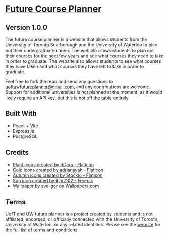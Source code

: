# [Future Course Planner](https://futureplanner.vercel.app/)

## Version 1.0.0

The future course planner is a website that allows students from the University of Toronto Scarborough and the University of Waterloo to plan out their undergraduate career. The website allows students to plan out their courses for the next few years and see what courses they need to take in order to graduate. The website also allows students to see what courses they have taken and what courses they have left to take in order to graduate.

Feel free to fork the repo and send any questions to uoftuwfutureplanner@gmail.com, and any contributions are welcome.
Support for additional universities is not planned at the moment, as it would likely require an API key, but this is not off the table entirely.
## Built With
 - React + Vite
 - Express.js
 - PostgreSQL

## Credits

- [Plant icons created by dDara - Flaticon](https://www.flaticon.com/free-icons/plant)
- [Cold icons created by adriansyah - Flaticon](https://www.flaticon.com/free-icons/cold)
- [Autumn icons created by Stockio - Flaticon](https://www.flaticon.com/free-icons/autumn)
- [Sun icon created by itim2102 - Freepik](https://www.freepik.com/icon/sun_1102121)
- [Wallpaper by sve-gor on Wallpapers.com](https://wallpapers.com/wallpapers/polygon-gray-white-pattern-3cx2u5uzp3vlidri.html)

## Terms
UofT and UW future planner is a project created by students and is not affiliated, endorsed, or officially connected with the University of Toronto, University of Waterloo, or any related identities. Please see the [website](https://futureplanner.vercel.app/) for the full list of terms and conditions.
